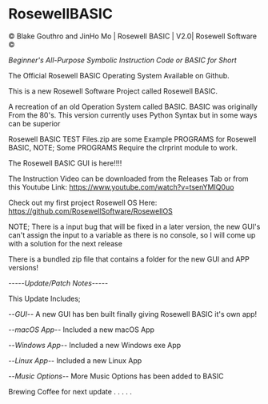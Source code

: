 # RosewellBASIC

© Blake Gouthro and JinHo Mo | Rosewell BASIC | V2.0| Rosewell Software ©

*Beginner's All-Purpose Symbolic Instruction Code or BASIC for Short*

The Official Rosewell BASIC Operating System Available on Github.

This is a new Rosewell Software Project called Rosewell BASIC.

A recreation of an old Operation System called BASIC.
BASIC was originally From the 80's.
This version currently uses Python Syntax but in some ways can be superior

Rosewell BASIC TEST Files.zip are some Example PROGRAMS for Rosewell BASIC, NOTE; Some PROGRAMS Require the clrprint module to work.

The Rosewell BASIC GUI is here!!!!

The Instruction Video can be downloaded from the Releases Tab or from this Youtube Link:
https://www.youtube.com/watch?v=tsenYMIQ0uo

Check out my first project Rosewell OS Here:
https://github.com/RosewellSoftware/RosewellOS

NOTE; There is a input bug that will be fixed in a later version, the new GUI's can't assign the input to a variable as there is no console, so I will come up with a solution for the next release


There is a bundled zip file that contains a folder for the new GUI and APP versions!

-----*Update/Patch Notes*-----

This Update Includes;

--*GUI*-- A new GUI has ben built finally giving Rosewell BASIC it's own app!

--*macOS App*-- Included a new macOS App

--*Windows App*-- Included a new Windows exe App

--*Linux App*-- Included a new Linux App

--*Music Options*-- More Music Options has been added to BASIC

Brewing Coffee for next update . . . . .
